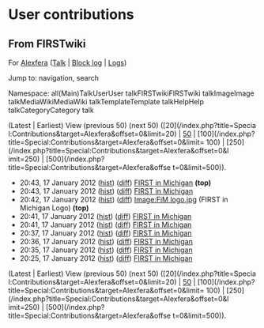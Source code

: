 # User contributions

## From FIRSTwiki

For [Alexfera](/index.php?title=User:Alexfera&action=edit "User:Alexfera") ([Talk](/index.php?title=User_talk:Alexfera&action=edit "User talk:Alexfera") | [Block log](/index.php?title=Special:Log&type=block&page=User:Alexfera "Special:Log") | [Logs](/index.php?title=Special:Log&user=Alexfera "Special:Log"))

Jump to: navigation, search

Namespace: all(Main)TalkUserUser talkFIRSTwikiFIRSTwiki talkImageImage talkMediaWikiMediaWiki talkTemplateTemplate talkHelpHelp talkCategoryCategory talk

(Latest | Earliest) View (previous 50) (next 50) ([20](/index.php?title=Specia
l:Contributions&target=Alexfera&offset=0&limit=20) | [50](/index.php?title=Special:Contributions&target=Alexfera&offset=0&limit=50) | [100](/index.php?title=Special:Contributions&target=Alexfera&offset=0&limit=
100) | [250](/index.php?title=Special:Contributions&target=Alexfera&offset=0&l
imit=250) | [500](/index.php?title=Special:Contributions&target=Alexfera&offse
t=0&limit=500)).

- 20:43, 17 January 2012 ([hist](/index.php?title=FIRST_in_Michigan&action=history "FIRST in Michigan")) ([diff](/index.php?title=FIRST_in_Michigan&diff=prev&oldid=88398 "FIRST in Michigan")) [FIRST in Michigan](FIRST_in_Michigan "FIRST in Michigan") **(top)**
- 20:43, 17 January 2012 ([hist](/index.php?title=FIRST_in_Michigan&action=history "FIRST in Michigan")) ([diff](/index.php?title=FIRST_in_Michigan&diff=prev&oldid=88397 "FIRST in Michigan")) [FIRST in Michigan](FIRST_in_Michigan "FIRST in Michigan")
- 20:42, 17 January 2012 ([hist](/index.php?title=Image:FiM_logo.jpg&action=history "Image:FiM logo.jpg")) ([diff](/index.php?title=Image:FiM_logo.jpg&diff=prev&oldid=88396 "Image:FiM logo.jpg")) [Image:FiM logo.jpg](Image:FiM_logo.jpg "Image:FiM logo.jpg") (FIRST in Michigan Logo) **(top)**
- 20:41, 17 January 2012 ([hist](/index.php?title=FIRST_in_Michigan&action=history "FIRST in Michigan")) ([diff](/index.php?title=FIRST_in_Michigan&diff=prev&oldid=88395 "FIRST in Michigan")) [FIRST in Michigan](FIRST_in_Michigan "FIRST in Michigan")
- 20:41, 17 January 2012 ([hist](/index.php?title=FIRST_in_Michigan&action=history "FIRST in Michigan")) ([diff](/index.php?title=FIRST_in_Michigan&diff=prev&oldid=88394 "FIRST in Michigan")) [FIRST in Michigan](FIRST_in_Michigan "FIRST in Michigan")
- 20:37, 17 January 2012 ([hist](/index.php?title=FIRST_in_Michigan&action=history "FIRST in Michigan")) ([diff](/index.php?title=FIRST_in_Michigan&diff=prev&oldid=88393 "FIRST in Michigan")) [FIRST in Michigan](FIRST_in_Michigan "FIRST in Michigan")
- 20:36, 17 January 2012 ([hist](/index.php?title=FIRST_in_Michigan&action=history "FIRST in Michigan")) ([diff](/index.php?title=FIRST_in_Michigan&diff=prev&oldid=88392 "FIRST in Michigan")) [FIRST in Michigan](FIRST_in_Michigan "FIRST in Michigan")
- 20:35, 17 January 2012 ([hist](/index.php?title=FIRST_in_Michigan&action=history "FIRST in Michigan")) ([diff](/index.php?title=FIRST_in_Michigan&diff=prev&oldid=88391 "FIRST in Michigan")) [FIRST in Michigan](FIRST_in_Michigan "FIRST in Michigan")
- 20:25, 17 January 2012 ([hist](/index.php?title=FIRST_in_Michigan&action=history "FIRST in Michigan")) ([diff](/index.php?title=FIRST_in_Michigan&diff=prev&oldid=88390 "FIRST in Michigan")) [FIRST in Michigan](FIRST_in_Michigan "FIRST in Michigan")

(Latest | Earliest) View (previous 50) (next 50) ([20](/index.php?title=Specia
l:Contributions&target=Alexfera&offset=0&limit=20) | [50](/index.php?title=Special:Contributions&target=Alexfera&offset=0&limit=50) | [100](/index.php?title=Special:Contributions&target=Alexfera&offset=0&limit=
100) | [250](/index.php?title=Special:Contributions&target=Alexfera&offset=0&l
imit=250) | [500](/index.php?title=Special:Contributions&target=Alexfera&offse
t=0&limit=500)).
